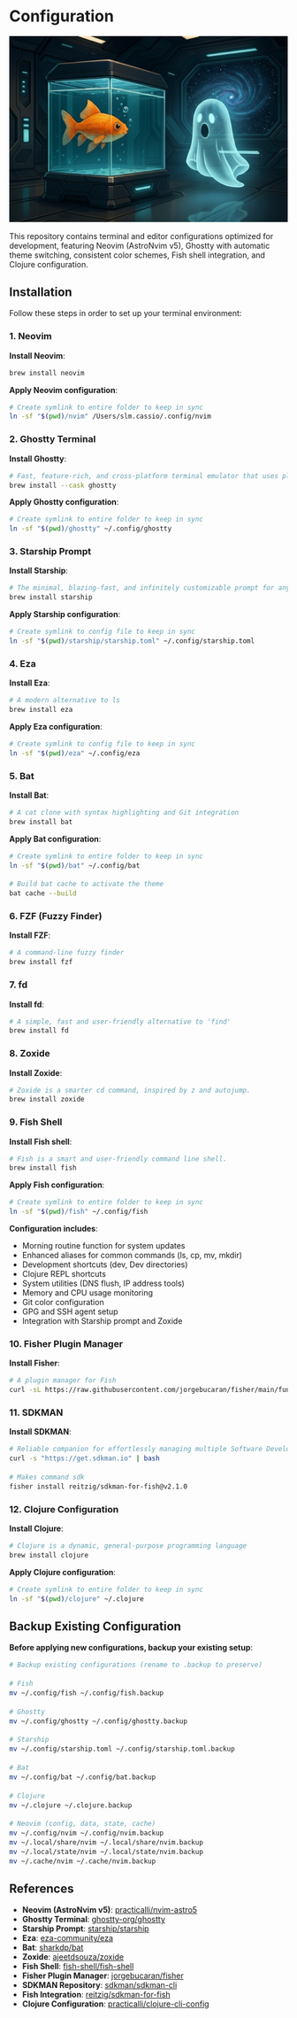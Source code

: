 # Configuration

![Terminal Setup](assets/image-2.png)

This repository contains terminal and editor configurations optimized for development, featuring Neovim (AstroNvim v5), Ghostty with automatic theme switching, consistent color schemes, Fish shell integration, and Clojure configuration.

## Installation

Follow these steps in order to set up your terminal environment:

### 1. Neovim

**Install Neovim**:

```bash
brew install neovim
```

**Apply Neovim configuration**:

```bash
# Create symlink to entire folder to keep in sync
ln -sf "$(pwd)/nvim" /Users/slm.cassio/.config/nvim
```

### 2. Ghostty Terminal

**Install Ghostty**:

```bash
# Fast, feature-rich, and cross-platform terminal emulator that uses platform-native UI and GPU acceleration
brew install --cask ghostty
```

**Apply Ghostty configuration**:

```bash
# Create symlink to entire folder to keep in sync
ln -sf "$(pwd)/ghostty" ~/.config/ghostty
```

### 3. Starship Prompt

**Install Starship**:

```bash
# The minimal, blazing-fast, and infinitely customizable prompt for any shell
brew install starship
```

**Apply Starship configuration**:

```bash
# Create symlink to config file to keep in sync
ln -sf "$(pwd)/starship/starship.toml" ~/.config/starship.toml
```

### 4. Eza

**Install Eza**:

```bash
# A modern alternative to ls
brew install eza
```

**Apply Eza configuration**:

```bash
# Create symlink to config file to keep in sync
ln -sf "$(pwd)/eza" ~/.config/eza
```

### 5. Bat

**Install Bat**:

```bash
# A cat clone with syntax highlighting and Git integration
brew install bat
```

**Apply Bat configuration**:

```bash
# Create symlink to entire folder to keep in sync
ln -sf "$(pwd)/bat" ~/.config/bat

# Build bat cache to activate the theme
bat cache --build
```

### 6. FZF (Fuzzy Finder)

**Install FZF**:

```bash
# A command-line fuzzy finder
brew install fzf
```

### 7. fd

**Install fd**:

```bash
# A simple, fast and user-friendly alternative to 'find'
brew install fd
```

### 8. Zoxide

**Install Zoxide**:

```bash
# Zoxide is a smarter cd command, inspired by z and autojump.
brew install zoxide
```

### 9. Fish Shell

**Install Fish shell**:

```bash
# Fish is a smart and user-friendly command line shell.
brew install fish
```

**Apply Fish configuration**:

```bash
# Create symlink to entire folder to keep in sync
ln -sf "$(pwd)/fish" ~/.config/fish
```

**Configuration includes**:
- Morning routine function for system updates
- Enhanced aliases for common commands (ls, cp, mv, mkdir)
- Development shortcuts (dev, Dev directories)
- Clojure REPL shortcuts
- System utilities (DNS flush, IP address tools)
- Memory and CPU usage monitoring
- Git color configuration
- GPG and SSH agent setup
- Integration with Starship prompt and Zoxide

### 10. Fisher Plugin Manager

**Install Fisher**:

```bash
# A plugin manager for Fish
curl -sL https://raw.githubusercontent.com/jorgebucaran/fisher/main/functions/fisher.fish | source && fisher install jorgebucaran/fisher
```

### 11. SDKMAN

**Install SDKMAN**:

```bash
# Reliable companion for effortlessly managing multiple Software Development Kits
curl -s "https://get.sdkman.io" | bash

# Makes command sdk
fisher install reitzig/sdkman-for-fish@v2.1.0
```

### 12. Clojure Configuration

**Install Clojure**:

```bash
# Clojure is a dynamic, general-purpose programming language
brew install clojure
```

**Apply Clojure configuration**:

```bash
# Create symlink to entire folder to keep in sync
ln -sf "$(pwd)/clojure" ~/.clojure
```

## Backup Existing Configuration

**Before applying new configurations, backup your existing setup**:

```bash
# Backup existing configurations (rename to .backup to preserve)

# Fish
mv ~/.config/fish ~/.config/fish.backup

# Ghostty
mv ~/.config/ghostty ~/.config/ghostty.backup

# Starship
mv ~/.config/starship.toml ~/.config/starship.toml.backup

# Bat
mv ~/.config/bat ~/.config/bat.backup

# Clojure
mv ~/.clojure ~/.clojure.backup

# Neovim (config, data, state, cache)
mv ~/.config/nvim ~/.config/nvim.backup
mv ~/.local/share/nvim ~/.local/share/nvim.backup
mv ~/.local/state/nvim ~/.local/state/nvim.backup
mv ~/.cache/nvim ~/.cache/nvim.backup
```

## References

- **Neovim (AstroNvim v5)**: [practicalli/nvim-astro5](https://github.com/practicalli/nvim-astro5)
- **Ghostty Terminal**: [ghostty-org/ghostty](https://github.com/ghostty-org/ghostty)
- **Starship Prompt**: [starship/starship](https://github.com/starship/starship)
- **Eza**: [eza-community/eza](https://github.com/eza-community/eza)
- **Bat**: [sharkdp/bat](https://github.com/sharkdp/bat)
- **Zoxide**: [ajeetdsouza/zoxide](https://github.com/ajeetdsouza/zoxide)
- **Fish Shell**: [fish-shell/fish-shell](https://github.com/fish-shell/fish-shell)
- **Fisher Plugin Manager**: [jorgebucaran/fisher](https://github.com/jorgebucaran/fisher)
- **SDKMAN Repository**: [sdkman/sdkman-cli](https://github.com/sdkman/sdkman-cli)
- **Fish Integration**: [reitzig/sdkman-for-fish](https://github.com/reitzig/sdkman-for-fish)
- **Clojure Configuration**: [practicalli/clojure-cli-config](https://github.com/practicalli/clojure-cli-config)
